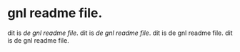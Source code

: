 # gnl readme file.

dit is *de gnl readme file*.
dit is _de gnl readme file_.
dit is de gnl readme file.
dit is de gnl readme file.

